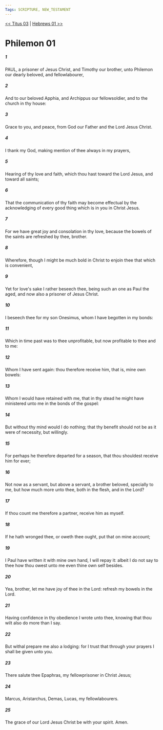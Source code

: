 ```yaml
---
Tags: SCRIPTURE, NEW_TESTAMENT
---
```


[<< Titus 03](NEW_TESTAMENT/17_Titus/Titus_03.md) | [Hebrews 01 >>](NEW_TESTAMENT/19_Hebrews/Hebrews_01.md)

# Philemon 01

##### 1
 PAUL, a prisoner of Jesus Christ, and Timothy our brother, unto Philemon our dearly beloved, and fellowlabourer,
##### 2
 And to our beloved Apphia, and Archippus our fellowsoldier, and to the church in thy house:
##### 3
 Grace to you, and peace, from God our Father and the Lord Jesus Christ.
##### 4
 I thank my God, making mention of thee always in my prayers,
##### 5
 Hearing of thy love and faith, which thou hast toward the Lord Jesus, and toward all saints;
##### 6
 That the communication of thy faith may become effectual by the acknowledging of every good thing which is in you in Christ Jesus.
##### 7
 For we have great joy and consolation in thy love, because the bowels of the saints are refreshed by thee, brother.
##### 8
 Wherefore, though I might be much bold in Christ to enjoin thee that which is convenient,
##### 9
 Yet for love's sake I rather beseech thee, being such an one as Paul the aged, and now also a prisoner of Jesus Christ.
##### 10
 I beseech thee for my son Onesimus, whom I have begotten in my bonds:
##### 11
 Which in time past was to thee unprofitable, but now profitable to thee and to me:
##### 12
 Whom I have sent again: thou therefore receive him, that is, mine own bowels:
##### 13
 Whom I would have retained with me, that in thy stead he might have ministered unto me in the bonds of the gospel:
##### 14
 But without thy mind would I do nothing; that thy benefit should not be as it were of necessity, but willingly.
##### 15
 For perhaps he therefore departed for a season, that thou shouldest receive him for ever;
##### 16
 Not now as a servant, but above a servant, a brother beloved, specially to me, but how much more unto thee, both in the flesh, and in the Lord?
##### 17
 If thou count me therefore a partner, receive him as myself.
##### 18
 If he hath wronged thee, or oweth thee ought, put that on mine account;
##### 19
 I Paul have written it with mine own hand, I will repay it: albeit I do not say to thee how thou owest unto me even thine own self besides.
##### 20
 Yea, brother, let me have joy of thee in the Lord: refresh my bowels in the Lord.
##### 21
 Having confidence in thy obedience I wrote unto thee, knowing that thou wilt also do more than I say.
##### 22
 But withal prepare me also a lodging: for I trust that through your prayers I shall be given unto you.
##### 23
 There salute thee Epaphras, my fellowprisoner in Christ Jesus;
##### 24
 Marcus, Aristarchus, Demas, Lucas, my fellowlabourers.
##### 25
 The grace of our Lord Jesus Christ be with your spirit. Amen.
